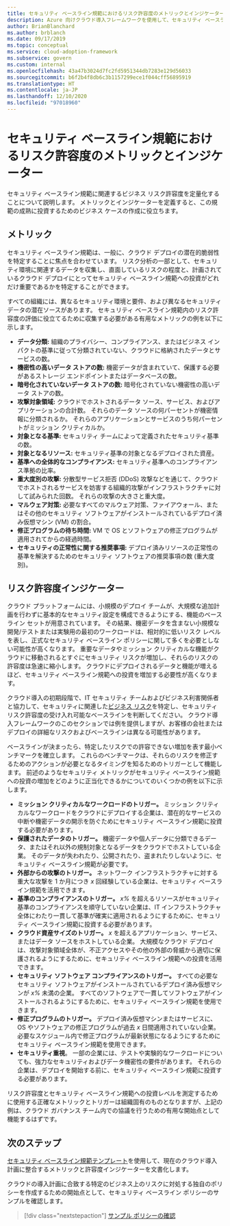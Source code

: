 ```yaml
---
title: セキュリティ ベースライン規範におけるリスク許容度のメトリックとインジケーター。
description: Azure 向けクラウド導入フレームワークを使用して、セキュリティ ベースライン規範に関連するビジネス リスクの許容度を定量化する方法について説明します。
author: BrianBlanchard
ms.author: brblanch
ms.date: 09/17/2019
ms.topic: conceptual
ms.service: cloud-adoption-framework
ms.subservice: govern
ms.custom: internal
ms.openlocfilehash: 43a47b3024d7fc2fd5951344db7283e129d56033
ms.sourcegitcommit: b6f2b4f8db6c3b1157299ece1f044cff56895919
ms.translationtype: HT
ms.contentlocale: ja-JP
ms.lasthandoff: 12/10/2020
ms.locfileid: "97018960"
---
```

# <a name="risk-tolerance-metrics-and-indicators-in-the-security-baseline-discipline"></a>セキュリティ ベースライン規範におけるリスク許容度のメトリックとインジケーター

セキュリティ ベースライン規範に関連するビジネス リスク許容度を定量化することについて説明します。 メトリックとインジケーターを定義すると、この規範の成熟に投資するためのビジネス ケースの作成に役立ちます。

## <a name="metrics"></a>メトリック

セキュリティ ベースライン規範は、一般に、クラウド デプロイの潜在的脆弱性を特定することに焦点を合わせています。 リスク分析の一部として、セキュリティ環境に関連するデータを収集し、直面しているリスクの程度と、計画されているクラウド デプロイにとってセキュリティ ベースライン規範への投資がどれだけ重要であるかを特定することができます。

すべての組織には、異なるセキュリティ環境と要件、および異なるセキュリティ データの潜在ソースがあります。 セキュリティ ベースライン規範内のリスク許容度の評価に役立てるために収集する必要がある有用なメトリックの例を以下に示します。

- **データ分類:** 組織のプライバシー、コンプライアンス、またはビジネス インパクトの基準に従って分類されていない、クラウドに格納されたデータとサービスの数。
- **機密性の高いデータ ストアの数:** 機密データが含まれていて、保護する必要があるストレージ エンドポイントまたはデータベースの数。
- **暗号化されていないデータ ストアの数:** 暗号化されていない機密性の高いデータ ストアの数。
- **攻撃対象領域:** クラウドでホストされるデータ ソース、サービス、およびアプリケーションの合計数。 それらのデータ ソースの何パーセントが機密情報に分類されるか。 それらのアプリケーションとサービスのうち何パーセントがミッション クリティカルか。
- **対象となる基準:** セキュリティ チームによって定義されたセキュリティ基準の数。
- **対象となるリソース:** セキュリティ基準の対象となるデプロイされた資産。
- **基準への全体的なコンプライアンス:** セキュリティ基準へのコンプライアンス準拠の比率。
- **重大度別の攻撃:** 分散型サービス拒否 (DDoS) 攻撃などを通じて、クラウドでホストされるサービスを妨害する組織的攻撃がインフラストラクチャに対して試みられた回数。 それらの攻撃の大きさと重大度。
- **マルウェア対策:** 必要なすべてのマルウェア対策、ファイアウォール、またはその他のセキュリティ ソフトウェアがインストールされているデプロイ済み仮想マシン (VM) の割合。
- **修正プログラムの待ち時間:** VM で OS とソフトウェアの修正プログラムが適用されてからの経過時間。
- **セキュリティの正常性に関する推奨事項:** デプロイ済みリソースの正常性の基準を解決するためのセキュリティ ソフトウェアの推奨事項の数 (重大度別)。

## <a name="risk-tolerance-indicators"></a>リスク許容度インジケーター

クラウド プラットフォームには、小規模のデプロイ チームが、大規模な追加計画を行わずに基本的なセキュリティ設定を構成できるようにする、機能のベースライン セットが用意されています。 その結果、機密データを含まない小規模な開発/テストまたは実験用の最初のワークロードは、相対的に低いリスク レベルを表し、正式なセキュリティ ベースライン ポリシーに関して多くを必要としない可能性が高くなります。 重要なデータやミッション クリティカルな機能がクラウドに移動されるとすぐにセキュリティ リスクが増加し、それらのリスクの許容度は急速に縮小します。 クラウドにデプロイされるデータと機能が増えるほど、セキュリティ ベースライン規範への投資を増加する必要性が高くなります。

クラウド導入の初期段階で、IT セキュリティ チームおよびビジネス利害関係者と協力して、セキュリティに関連した[ビジネス リスク](./business-risks.md)を特定し、セキュリティ リスク許容度の受け入れ可能なベースラインを判断してください。 クラウド導入フレームワークのこのセクションでは例を提供しますが、お客様の会社またはデプロイの詳細なリスクおよびベースラインは異なる可能性があります。

ベースラインが決まったら、特定したリスクでの許容できない増加を表す最小ベンチマークを確立します。 これらのベンチマークは、それらのリスクを修正するためのアクションが必要となるタイミングを知るためのトリガーとして機能します。 前述のようなセキュリティ メトリックがセキュリティ ベースライン規範への投資の増加をどのように正当化できるかについてのいくつかの例を以下に示します。

- **ミッション クリティカルなワークロードのトリガー。** ミッション クリティカルなワークロードをクラウドにデプロイする企業は、潜在的なサービスの中断や機密データの開示を防ぐためにセキュリティ ベースライン規範に投資する必要があります。
- **保護されたデータのトリガー。** 機密データや個人データに分類できるデータ、またはそれ以外の規制対象となるデータをクラウドでホストしている企業。 そのデータが失われたり、公開されたり、盗まれたりしないように、セキュリティ ベースライン規範が必要です。
- **外部からの攻撃のトリガー。** ネットワーク インフラストラクチャに対する重大な攻撃を 1 か月につき *x* 回経験している企業は、セキュリティ ベースライン規範を活用できます。
- **基準のコンプライアンスのトリガー。** *x%* を超えるリソースがセキュリティ基準のコンプライアンスを順守していない企業は、IT インフラストラクチャ全体にわたり一貫して基準が確実に適用されるようにするために、セキュリティ ベースライン規範に投資する必要があります。
- **クラウド資産サイズのトリガー。** *x* を超えるアプリケーション、サービス、またはデータ ソースをホストしている企業。 大規模なクラウド デプロイは、攻撃対象領域全体が、不正アクセスやその他の外部の脅威から適切に保護されるようにするために、セキュリティ ベースライン規範への投資を活用できます。
- **セキュリティ ソフトウェア コンプライアンスのトリガー。** すべての必要なセキュリティ ソフトウェアがインストールされているデプロイ済み仮想マシンが *x%* 未満の企業。 すべてのソフトウェアで一貫してソフトウェアがインストールされるようにするために、セキュリティ ベースライン規範を使用できます。
- **修正プログラムのトリガー。** デプロイ済み仮想マシンまたはサービスに、OS やソフトウェアの修正プログラムが過去 *x* 日間適用されていない企業。 必要なスケジュール内で修正プログラムが最新状態になるようにするためにセキュリティ ベースライン規範を使用できます。
- **セキュリティ重視**。 一部の企業には、テストや実験的なワークロードについても、強力なセキュリティおよびデータ機密性の要件があります。 それらの企業は、デプロイを開始する前に、セキュリティ ベースライン規範に投資する必要があります。

リスク許容度とセキュリティ ベースライン規範への投資レベルを測定するために使用する正確なメトリックとトリガーは組織固有のものとなりますが、上記の例は、クラウド ガバナンス チーム内での協議を行うための有用な開始点として機能するはずです。

## <a name="next-steps"></a>次のステップ

[セキュリティ ベースライン規範テンプレート](./template.md)を使用して、現在のクラウド導入計画に整合するメトリックと許容度インジケーターを文書化します。

クラウドの導入計画に合致する特定のビジネス上のリスクに対処する独自のポリシーを作成するための開始点として、セキュリティ ベースライン ポリシーのサンプルを確認します。

> [!div class="nextstepaction"]
> [サンプル ポリシーの確認](./policy-statements.md)

